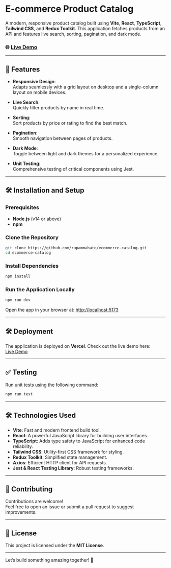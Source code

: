 # E-commerce Product Catalog

A modern, responsive product catalog built using **Vite**, **React**, **TypeScript**, **Tailwind CSS**, and **Redux Toolkit**. This application fetches products from an API and features live search, sorting, pagination, and dark mode.

### 🌐 [Live Demo](https://ecommerce-catalog-smoky.vercel.app/)

---

## 🚀 Features

- **Responsive Design**:  
  Adapts seamlessly with a grid layout on desktop and a single-column layout on mobile devices.

- **Live Search**:  
  Quickly filter products by name in real time.

- **Sorting**:  
  Sort products by price or rating to find the best match.

- **Pagination**:  
  Smooth navigation between pages of products.

- **Dark Mode**:  
  Toggle between light and dark themes for a personalized experience.

- **Unit Testing**:  
  Comprehensive testing of critical components using Jest.

---

## 🛠 Installation and Setup

### Prerequisites

- **Node.js** (v14 or above)  
- **npm**

### Clone the Repository

```bash
git clone https://github.com/rupammahato/ecommerce-catalog.git
cd ecommerce-catalog
```

### Install Dependencies

```bash
npm install
```

### Run the Application Locally

```bash
npm run dev
```

Open the app in your browser at: [http://localhost:5173](http://localhost:5173)

---

## 🛠 Deployment

The application is deployed on **Vercel**. Check out the live demo here:  
[Live Demo](https://ecommerce-catalog-smoky.vercel.app/)

---

## ✅ Testing

Run unit tests using the following command:  

```bash
npm run test
```

---

## 🛠 Technologies Used

- **Vite**: Fast and modern frontend build tool.  
- **React**: A powerful JavaScript library for building user interfaces.  
- **TypeScript**: Adds type safety to JavaScript for enhanced code reliability.  
- **Tailwind CSS**: Utility-first CSS framework for styling.  
- **Redux Toolkit**: Simplified state management.  
- **Axios**: Efficient HTTP client for API requests.  
- **Jest & React Testing Library**: Robust testing frameworks.

---

## 🤝 Contributing

Contributions are welcome!  
Feel free to open an issue or submit a pull request to suggest improvements.

---

## 📄 License

This project is licensed under the **MIT License**.  

---

Let’s build something amazing together! 🎉